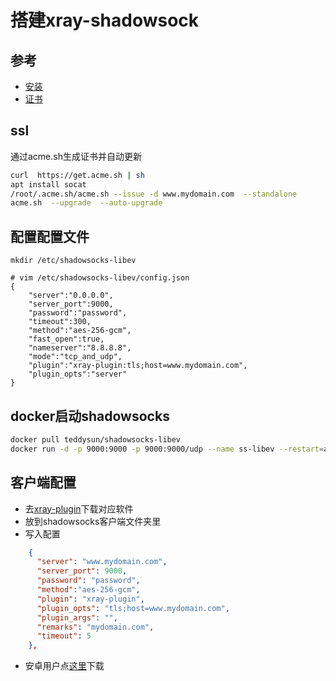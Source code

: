 # 搭建xray-shadowsock

## 参考

* [安装](https://github.com/xinlc/scripts/blob/0f08db90c5cf39c033d5ff7b43a07d9adfa1646c/net/shadowsocks_install/docker/shadowsocks-libev/README.md)
* [证书](https://github.com/acmesh-official/acme.sh/wiki/%E8%AF%B4%E6%98%8E)

## ssl

通过acme.sh生成证书并自动更新

``` bash
curl  https://get.acme.sh | sh
apt install socat
/root/.acme.sh/acme.sh --issue -d www.mydomain.com  --standalone
acme.sh  --upgrade  --auto-upgrade
```

## 配置配置文件

`mkdir /etc/shadowsocks-libev`

``` vim
# vim /etc/shadowsocks-libev/config.json
{
    "server":"0.0.0.0",
    "server_port":9000,
    "password":"password",
    "timeout":300,
    "method":"aes-256-gcm",
    "fast_open":true,
    "nameserver":"8.8.8.8",
    "mode":"tcp_and_udp",
    "plugin":"xray-plugin:tls;host=www.mydomain.com",
    "plugin_opts":"server"
}
```

## docker启动shadowsocks

``` bash
docker pull teddysun/shadowsocks-libev
docker run -d -p 9000:9000 -p 9000:9000/udp --name ss-libev --restart=always -v /etc/shadowsocks-libev:/etc/shadowsocks-libev -v /root/.acme.sh:/root/.acme.sh teddysun/shadowsocks-libev
```

## 客户端配置

* 去[xray-plugin](https://github.com/teddysun/xray-plugin/releases/tag/v1.4.2)下载对应软件
* 放到shadowsocks客户端文件夹里
* 写入配置

``` json
    {
      "server": "www.mydomain.com",
      "server_port": 9000,
      "password": "password",
      "method":"aes-256-gcm",
      "plugin": "xray-plugin",
      "plugin_opts": "tls;host=www.mydomain.com",
      "plugin_args": "",
      "remarks": "mydomain.com",
      "timeout": 5
    },
```

* 安卓用户点[这里](https://github.com/teddysun/xray-plugin-android/releases)下载

